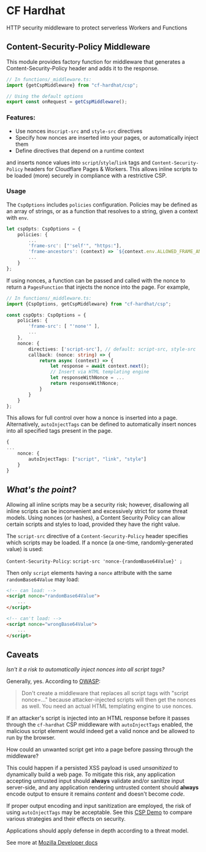 # CF Hardhat
HTTP security middleware to protect serverless Workers and Functions

## Content-Security-Policy Middleware
This module provides factory function for middleware that generates a Content-Security-Policy header and adds it to the response. 

```typescript
// In functions/_middleware.ts:
import {getCspMiddleware} from "cf-hardhat/csp";

// Using the default options
export const onRequest = getCspMiddleware();
```
### Features:
- Use nonces in`script-src` and `style-src` directives
- Specify how nonces are inserted into your pages, or automatically inject them
- Define directives that depend on a runtime context


and inserts nonce values into `script`/`style`/`link` tags and `Content-Security-Policy` headers for Cloudflare Pages & Workers. This allows inline scripts to be loaded (more) securely in compliance with a restrictive CSP.

### Usage
The `CspOptions` includes `policies` configuration. Policies may be defined as an array of strings, or as a function that resolves to a string, given a context with `env`.

```typescript
let cspOpts: CspOptions = {
    policies: {
        ... 
        'frame-src': ["'self'", "https:"],
        'frame-ancestors': (context) => `${context.env.ALLOWED_FRAME_ANCESTORS}`,
        ... 
    }
};
```

If using nonces, a function can be passed and called with the nonce to return a `PagesFunction` that injects the nonce into the page. For example, 

```typescript
// In functions/_middleware.ts:
import {CspOptions, getCspMiddleware} from "cf-hardhat/csp";

const cspOpts: CspOptions = {
    policies: {
        'frame-src': [ "'none'" ],
        ...   
    },
    nonce: { 
        directives: ['script-src'], // default: script-src, style-src
        callback: (nonce: string) => {
            return async (context) => {
                let response = await context.next();
                // Insert via HTML templating engine
                let responseWithNonce = ...
                return responseWithNonce;
            }
        }
    }
};
```
This allows for full control over how a nonce is inserted into a page. Alternatively, `autoInjectTags` can be defined to automatically insert nonces into all specified tags present in the page. 
```typescript
{
...
    nonce: {
        autoInjectTags: ["script", "link", "style"]
    }
}
```


## *What's the point?* 

Allowing all inline scripts may be a security risk; however, disallowing all inline scripts can be inconvenient and excessively strict for some threat models. Using nonces (or hashes), a Content Security Policy can allow certain scripts and styles to load, provided they have the right value.

The `script-src` directive of a `Content-Security-Policy` header specifies which scripts may be loaded. If a nonce (a one-time, randomly-generated value) is used:

`Content-Security-Policy`: `script-src 'nonce-{randomBase64Value}' ;`

Then only `script` elements having a `nonce` attribute with the same `randomBase64Value` may load:

```html
<!-- can load: -->
<script nonce="randomBase64Value">
    ...
</script>

<!-- can't load: -->
<script nonce="wrongBase64Value">
    ...
</script>
```

## Caveats
*Isn't it a risk to automatically inject nonces into all script tags?*

Generally, yes. According to [OWASP](https://cheatsheetseries.owasp.org/cheatsheets/Content_Security_Policy_Cheat_Sheet.html):

>Don't create a middleware that replaces all script tags with "script nonce=..." because attacker-injected scripts will then get the nonces as well. You need an actual HTML templating engine to use nonces.

If an attacker's script is injected into an HTML response before it passes through the `cf-hardhat` CSP middleware with `autoInjectTags` enabled, the malicious script element would indeed get a valid nonce and be allowed to run by the browser. 



How could an unwanted script get into a page before passing through the middleware? 

This could happen if a persisted XSS payload is used *unsanitized* to dynamically build a web page. To mitigate this risk, any application accepting untrusted input should **always** validate and/or sanitize input server-side, and any application rendering untrusted content should **always** encode output to ensure it remains *content* and doesn't become *code*.

If proper output encoding and input sanitization are employed, the risk of using `autoInjectTags` may be acceptable. See this [CSP Demo](https://csp-demo-app.pages.dev) to compare various strategies and their effects on security.

Applications should apply defense in depth according to a threat model. 

See more at [Mozilla Developer docs](https://developer.mozilla.org/en-US/docs/Web/HTTP/Headers/Content-Security-Policy/script-src)